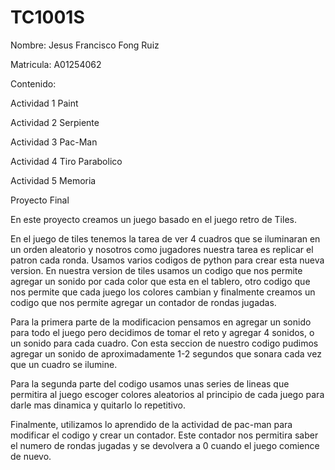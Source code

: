 # TC1001S

Nombre: Jesus Francisco Fong Ruiz

Matricula: A01254062

Contenido:

Actividad 1 Paint

Actividad 2 Serpiente

Actividad 3 Pac-Man

Actividad 4 Tiro Parabolico

Actividad 5 Memoria


Proyecto Final

En este proyecto creamos un juego basado en el juego retro de Tiles.

En el juego de tiles tenemos la tarea de ver 4 cuadros que se iluminaran en un orden aleatorio y nosotros como jugadores nuestra tarea es replicar el patron cada ronda. Usamos varios codigos de python para crear esta nueva version. En nuestra version de tiles usamos un codigo que nos permite agregar un sonido por cada color que esta en el tablero, otro codigo que nos permite que cada juego los colores cambian y finalmente creamos un codigo que nos permite agregar un contador de rondas jugadas. 

Para la primera parte de la modificacion pensamos en agregar un sonido para todo el juego pero decidimos de tomar el reto y agregar 4 sonidos, o un sonido para cada cuadro. Con esta seccion de nuestro codigo pudimos agregar un sonido de aproximadamente 1-2 segundos que sonara cada vez que un cuadro se ilumine.

Para la segunda parte del codigo usamos unas series de lineas que permitira al juego escoger colores aleatorios al principio de cada juego para darle mas dinamica y quitarlo lo repetitivo. 

Finalmente, utilizamos lo aprendido de la actividad de pac-man para modificar el codigo y crear un contador. Este contador nos permitira saber el numero de rondas jugadas y se devolvera a 0 cuando el juego comience de nuevo.
